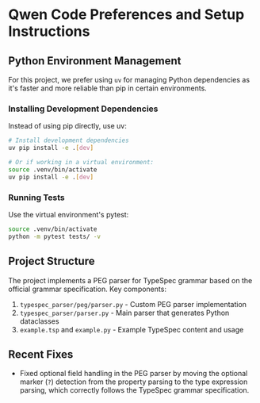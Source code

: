 # Qwen Code Preferences and Setup Instructions

## Python Environment Management

For this project, we prefer using `uv` for managing Python dependencies as it's faster and more reliable than pip in certain environments.

### Installing Development Dependencies

Instead of using pip directly, use uv:

```bash
# Install development dependencies
uv pip install -e .[dev]

# Or if working in a virtual environment:
source .venv/bin/activate
uv pip install -e .[dev]
```

### Running Tests

Use the virtual environment's pytest:

```bash
source .venv/bin/activate
python -m pytest tests/ -v
```

## Project Structure

The project implements a PEG parser for TypeSpec grammar based on the official grammar specification. Key components:

1. `typespec_parser/peg/parser.py` - Custom PEG parser implementation
2. `typespec_parser/parser.py` - Main parser that generates Python dataclasses
3. `example.tsp` and `example.py` - Example TypeSpec content and usage

## Recent Fixes

- Fixed optional field handling in the PEG parser by moving the optional marker (`?`) detection from the property parsing to the type expression parsing, which correctly follows the TypeSpec grammar specification.
